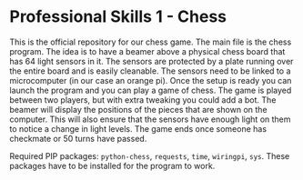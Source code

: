 # Professional Skills 1 - Chess

This is the official repository for our chess game.
The main file is the chess program. The idea is to have a beamer above a physical chess board that has 64 light sensors in it. The sensors are protected by a plate running over the entire board and is easily cleanable. The sensors need to be linked to a microcomputer (in our case an orange pi). Once the setup is ready you can launch the program and you can play a game of chess. The game is played between two players, but with extra tweaking you could add a bot. The beamer will display the positions of the pieces that are shown on the computer. This will also ensure that the sensors have enough light on them to notice a change in light levels. The game ends once someone has checkmate or 50 turns have passed.


Required PIP packages: `python-chess`, `requests`, `time`, `wiringpi`, `sys`. These packages have to be installed for the program to work.
